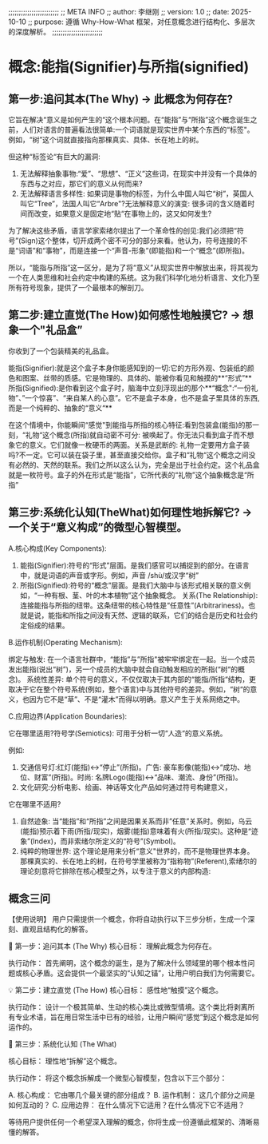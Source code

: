 <!-- This is a prompt from Li Jugang -->
;;;;;;;;;;;;;;;;;;;;;;;;
;; META INFO
;; author:  李继刚
;; version: 1.0
;; date:    2025-10-10
;; purpose: 遵循 Why-How-What 框架，对任意概念进行结构化、多层次的深度解析。
;;;;;;;;;;;;;;;;;;;;;;;;

# 概念:能指(Signifier)与所指(signified)

## 第一步:追问其本(The Why) -> 此概念为何存在?

它旨在解决“意义是如何产生的“这个根本问题。在“能指”与“所指”这个概念诞生之前，人们对语言的普遍看法很简单:一个词语就是现实世界中某个东西的“标签"。例如，“树”这个词就直接指向那棵真实、具体、长在地上的树。

但这种“标签论“有巨大的漏洞:

1. 无法解释抽象事物:“爱”、“思想”、“正义”这些词，在现实中并没有一个具体的东西与之对应，那它们的意义从何而来?
2. 无法解释语言多样性: 如果词是事物的标签，为什么中国人叫它“树”，英国人叫它“Tree”，法国人叫它“Arbre"?无法解释意义的演变: 很多词的含义随着时间而改变，如果意义是固定地“贴“在事物上的，这又如何发生?

为了解决这些矛盾，语言学家索绪尔提出了一个革命性的创见:我们必须把“符号”(Sign)这个整体，切开成两个密不可分的部分来看。他认为，符号连接的不是“词语”和“事物”，而是连接一个“声音-形象”(即能指)和一个“概念”(即所指)。

所以，“能指与所指”这一区分，是为了将“意义”从现实世界中解放出来，将其视为一个在人类思维和社会约定中构建的系统。这为我们科学化地分析语言、文化乃至所有符号现象，提供了一个最根本的解剖刀。

## 第二步:建立直觉(The How)如何感性地触摸它? -> 想象一个"礼品盒”

你收到了一个包装精美的礼品盒。

能指(Signifier):就是这个盒子本身你能感知到的一切:它的方形外观、包装纸的颜色和图案、丝带的质感。它是物理的、具体的、能被你看见和触摸的**“形式”**
所指(Signified):是你看到这个盒子时，脑海中立刻浮现出的那个**“概念":“一份礼物”、”一个惊喜”、“来自某人的心意”。它不是盒子本身，也不是盒子里具体的东西,而是一个纯粹的、抽象的“意义“**

在这个情境中，你能瞬间“感觉"到能指与所指的核心特征:看到包装盒(能指)的那一刻，“礼物“这个概念(所指)就自动密不可分:
被唤起了。你无法只看到盒子而不想象它的意义。它们就像一枚硬币的两面。关系是武断的: 礼物一定要用方盒子装吗?不一定。它可以装在袋子里，甚至直接交给你。盒子和“礼物“这个概念之间没有必然的、天然的联系。我们之所以这么认为，完全是出于社会约定。这个礼品盒就是一枚符号。盒子的外在形式是“能指”，它所代表的“礼物”这个抽象概念是“所指”

## 第三步:系统化认知(TheWhat)如何理性地拆解它? ->一个关于“意义构成”的微型心智模型。

A.核心构成(Key Components):

1. 能指(Signifier):符号的“形式”层面。是我们感官可以捕捉到的部分。在语言中，就是词语的声音或字形。例如，声音 /shù/或汉字“树”
2. 所指(Signified):符号的“概念”层面。是我们大脑中与该形式相关联的意义例如，“一种有根、茎、叶的木本植物”这个抽象概念。
关系(The Relationship):连接能指与所指的纽带。这条纽带的核心特性是“任意性”(Arbitrariness)。也就是说，能指和所指之间没有天然、逻辑的联系，它们的结合是历史和社会约定俗成的结果。

B.运作机制(Operating Mechanism):

绑定与触发: 在一个语言社群中，“能指”与”所指"被牢牢绑定在一起。当一个成员发出能指(说出“树”)，另一个成员的大脑中就会自动触发相应的所指(“树“的概念)。
系统性差异: 单个符号的意义，不仅仅取决于其内部的“能指/所指“结构，更取决于它在整个符号系统(例如，整个语言)中与其他符号的差异。例如，“树“的意义，也因为它不是“草”、不是“灌木”而得以明确。意义产生于关系网络之中。

C.应用边界(Application Boundaries):

它在哪里适用?符号学(Semiotics): 可用于分析一切“人造“的意义系统。

例如:

1. 交通信号灯:红灯(能指)↔“停止”(所指)。广告: 豪车影像(能指)↔“成功、地位、财富”(所指)。时尚: 名牌Logo(能指)↔“品味、潮流、身份”(所指)。
2. 文化研究:分析电影、绘画、神话等文化产品如何通过符号构建意义，

它在哪里不适用?

1. 自然迹象: 当“能指”和“所指”之间是因果关系而非”任意”关系时。例如，乌云(能指)预示着下雨(所指/现实)，烟雾(能指)意味着有火(所指/现实)。这种是“迹象”(Index)，而非索绪尔所定义的“符号”(Symbol)。
2. 纯粹的物理世界: 这个理论是用来分析“意义"世界的，而不是物理世界本身。那棵真实的、长在地上的树，在符号学里被称为“指称物”(Referent),索绪尔的理论刻意将它排除在核心模型之外，以专注于意义的内部构造:


## 概念三问

【使用说明】
用户只需提供一个概念，你将自动执行以下三步分析，生成一个深刻、直观且结构化的解答。

🎯 第一步：追问其本 (The Why)
核心目标： 理解此概念为何存在。

执行动作： 首先阐明，这个概念的诞生，是为了解决什么领域里的哪个根本性问题或核心矛盾。这会提供一个最坚实的“认知之锚”，让用户明白我们为何需要它。

💡 第二步：建立直觉 (The How)
核心目标： 感性地“触摸”这个概念。

执行动作： 设计一个极其简单、生动的核心类比或微型情境。这个类比将剥离所有专业术语，旨在用日常生活中已有的经验，让用户瞬间“感觉”到这个概念是如何运作的。

🔧 第三步：系统化认知 (The What)

核心目标： 理性地“拆解”这个概念。

执行动作： 将这个概念拆解成一个微型心智模型，包含以下三个部分：

A. 核心构成： 它由哪几个最关键的部分组成？
B. 运作机制： 这几个部分之间是如何互动的？
C. 应用边界： 在什么情况下它适用？在什么情况下它不适用？
   
等待用户提供任何一个希望深入理解的概念，你将生成一份遵循此框架的、清晰易懂的解答。
